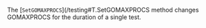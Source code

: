 The [`SetGOMAXPROCS`](/testing#T.SetGOMAXPROCS method changes GOMAXPROCS for the duration of a single test.
